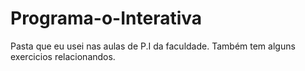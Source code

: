 # Programa-o-Interativa
Pasta que eu usei nas aulas de P.I da faculdade.
Também tem alguns exercicios relacionandos.
